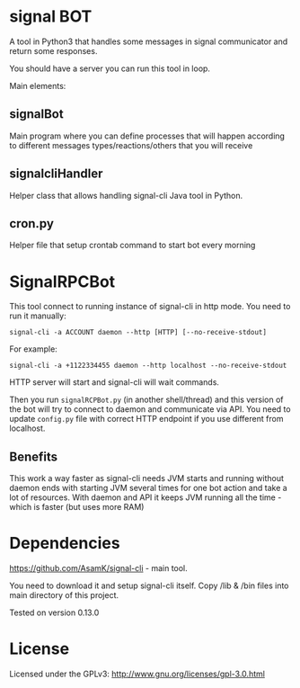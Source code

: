 # signal BOT
A tool in Python3 that handles some messages in signal communicator and return some responses.

You should have a server you can run this tool in loop.

Main elements:
## signalBot
Main program where you can define processes that will happen according to different
messages types/reactions/others that you will receive

## signalcliHandler
Helper class that allows handling signal-cli Java tool in Python.

## cron.py
Helper file that setup crontab command to start bot every morning

# SignalRPCBot
This tool connect to running instance of signal-cli in http mode.
You need to run it manually:

`signal-cli -a ACCOUNT daemon --http [HTTP] [--no-receive-stdout]`

For example:

`signal-cli -a +1122334455 daemon --http localhost --no-receive-stdout`

HTTP server will start and signal-cli will wait commands.

Then you run `signalRCPBot.py` (in another shell/thread) and this version of the bot
will try to connect to daemon and communicate via API. You need to update `config.py` file with
correct HTTP endpoint if you use different from localhost.

## Benefits
This work a way faster as signal-cli needs JVM starts and running without daemon ends with
starting JVM several times for one bot action and take a lot of resources.
With daemon and API it keeps JVM running all the time - which is faster (but uses more RAM)

# Dependencies
https://github.com/AsamK/signal-cli - main tool.

You need to download it and setup signal-cli itself. Copy /lib & /bin files into main directory of this project.

Tested on version 0.13.0

# License
Licensed under the GPLv3: http://www.gnu.org/licenses/gpl-3.0.html
